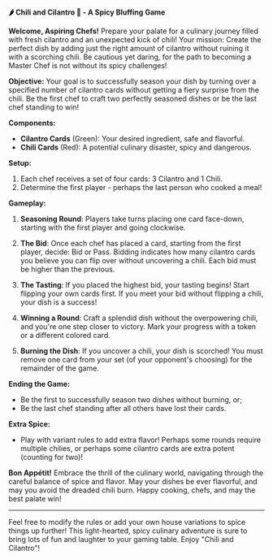 **🌶️ Chili and Cilantro 🌿 - A Spicy Bluffing Game**

**Welcome, Aspiring Chefs!**
Prepare your palate for a culinary journey filled with fresh cilantro and an unexpected kick of chili! Your mission: Create the perfect dish by adding just the right amount of cilantro without ruining it with a scorching chili. Be cautious yet daring, for the path to becoming a Master Chef is not without its spicy challenges!

**Objective:**
Your goal is to successfully season your dish by turning over a specified number of cilantro cards without getting a fiery surprise from the chili. Be the first chef to craft two perfectly seasoned dishes or be the last chef standing to win!

**Components:**
- **Cilantro Cards** (Green): Your desired ingredient, safe and flavorful.
- **Chili Cards** (Red): A potential culinary disaster, spicy and dangerous.

**Setup:**
1. Each chef receives a set of four cards: 3 Cilantro and 1 Chili.
2. Determine the first player - perhaps the last person who cooked a meal!

**Gameplay:**
1. **Seasoning Round**: Players take turns placing one card face-down, starting with the first player and going clockwise.
   
2. **The Bid**: Once each chef has placed a card, starting from the first player, decide: Bid or Pass. Bidding indicates how many cilantro cards you believe you can flip over without uncovering a chili. Each bid must be higher than the previous.

3. **The Tasting**: If you placed the highest bid, your tasting begins! Start flipping your own cards first. If you meet your bid without flipping a chili, your dish is a success!
   
4. **Winning a Round**: Craft a splendid dish without the overpowering chili, and you're one step closer to victory. Mark your progress with a token or a different colored card.
   
5. **Burning the Dish**: If you uncover a chili, your dish is scorched! You must remove one card from your set (of your opponent's choosing) for the remainder of the game.

**Ending the Game:**
- Be the first to successfully season two dishes without burning, or;
- Be the last chef standing after all others have lost their cards.
   
**Extra Spice:**
- Play with variant rules to add extra flavor! Perhaps some rounds require multiple chilies, or perhaps some cilantro cards are extra potent (counting for two)!
   
**Bon Appétit!**
Embrace the thrill of the culinary world, navigating through the careful balance of spice and flavor. May your dishes be ever flavorful, and may you avoid the dreaded chili burn. Happy cooking, chefs, and may the best palate win!

---

Feel free to modify the rules or add your own house variations to spice things up further! This light-hearted, spicy culinary adventure is sure to bring lots of fun and laughter to your gaming table. Enjoy "Chili and Cilantro"!
